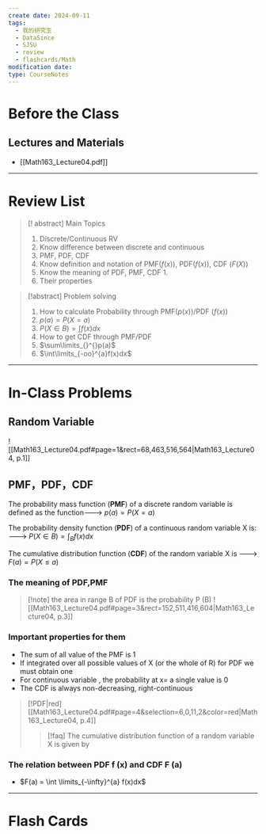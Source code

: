```yaml
---
create date: 2024-09-11
tags:
  - 我的研究生
  - DataSince
  - SJSU
  - review
  - flashcards/Math
modification date: 
type: CourseNotes
---
```


# Before the Class
## Lectures and Materials
- [[Math163_Lecture04.pdf]]
---
# Review List
>[! abstract] Main Topics
>1. Discrete/Continuous RV
>	1. Know difference between discrete and continuous
>2. PMF, PDF, CDF
>	1. Know definition and notation of PMF($f(x)$), PDF($f(x)$), CDF ($F(X)$)
>	2. Know the meaning of PDF, PMF, CDF
>		1. 
>	3. Their properties

>[!abstract] Problem solving
>1. How to calculate Probability through PMF($p(x)$)/PDF ($f(x)$)
>	1. $p(a)=P(X=a)$
>	2. $P(X \in B)=\int f(x)dx$
>2. How to get CDF through PMF/PDF
>	1. $\sum\limits_{}^{}p(a)$
>	2. $\int\limits_{-oo}^{a}f(x)dx$


---
# In-Class Problems
## Random Variable
![[Math163_Lecture04.pdf#page=1&rect=68,463,516,564|Math163_Lecture04, p.1]]
## PMF，PDF，CDF

The probability mass function (**PMF**) of a discrete random variable is defined as the function---> $p(a)=P(X=a)$
<!--SR:!2024-10-05,3,250-->

The probability density function (**PDF**) of a continuous random variable X is: ---> $P(X \in B)=\int_{B} f(x)dx$
<!--SR:!2024-10-05,3,250-->

The cumulative distribution function (**CDF**) of the random variable X is ---> $F(a)=P(X\leq a)$
<!--SR:!2024-10-05,3,250-->
### The meaning of PDF,PMF
>[!note] the area in range B of PDF is the probability P (B)
![[Math163_Lecture04.pdf#page=3&rect=152,511,416,604|Math163_Lecture04, p.3]]
### Important properties for them
- The sum of all value of the PMF is 1
- If integrated over all possible values of X (or the whole of R) for PDF we must obtain one
- For continuous variable , the probability at x= a single value is 0
- The CDF is always non-decreasing, right-continuous
> [!PDF|red] [[Math163_Lecture04.pdf#page=4&selection=6,0,11,2&color=red|Math163_Lecture04, p.4]]
> >[!faq] The cumulative distribution function of a random variable X is given by

### The relation between PDF f (x) and CDF F (a)
- $F(a) = \int \limits_{-\infty}^{a} f(x)dx$
---

# Flash Cards

